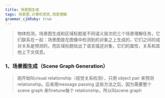 ```yaml
---
title: 场景图生成
tags: 场景图,计算机视觉,场景理解
grammar_cjkRuby: true
---
```


>物体检测，场景图生成和区域标题是不同语义层次的三个场景理解任务，它们联系在一起：场景图是在图像中检测到的对象之上生成的，它们之间的成对关系是预测的，而区域标题给出了语言描述对象，它们的属性，关系和其他上下文信息。

### 1、场景图生成（Scene Graph Generation）

>刚开始叫visual relationship（视觉关系检测），只用 object pair 来预测 relationship。后来用message passing 这些方法之后，因为需要整个 scene graph 来finetune每个 relationship，所以叫scene graph